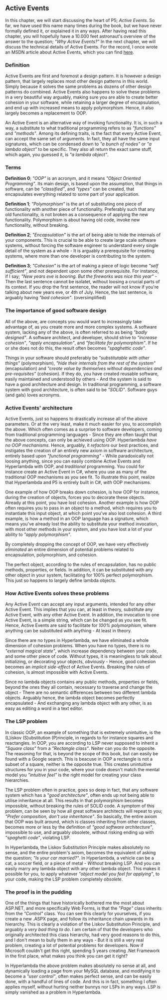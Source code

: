 ## Active Events

In this chapter, we will start discussing the heart of P5; *Active Events*. So far, we have used this name many times during the book, 
but we have never formally defined it, or explained it in any ways. After having read this chapter, you will hopefully have a 10.000 feet 
astronaut's overview of the answer to the question; *"Why Active Events?"* In the next chapter, we will discuss the technical details 
of Active Events. For the record, I once wrote an MSDN article about Active Events, which you can 
find [here](https://msdn.microsoft.com/en-us/magazine/mt795187). 

### Definition

Active Events are first and foremost a design pattern. It is however a design pattern, that largely replaces most other design patterns 
in this world. Simply because it solves the same problems as dozens of other design patterns do combined. Active Events also happens 
to solve these problems in a very beautiful way arguably, making sure you are able to create better cohesion in your software, while 
retaining a larger degree of encapsulation, and end up with increased means to apply polymorphism. Hence, it also largely becomes a 
replacement to OOP.

An Active Event is an alternative way of invoking functionality. It is, in such a way, a substitute to what traditional programming 
refers to as *"functions"* and *"methods"*. Among its defining traits, is the fact that every Active Event, can accept the same set 
of arguments. In fact, they all have the same input signatures, which can be condensed down to *"a bunch of nodes"* or *"a lambda object"* 
to be specific. They also all return the exact same stuff, which again, you guessed it, is *"a lambda object"*.

### Terms

**Definition 0**; *"OOP"* is an acronym, and it means *"Object Oriented Programming"*. Its main design, is based upon the assumption, 
that things in software, can be *"classified"*, and *"types"* can be created, that encapsulates everything related to some part of your 
application.

**Definition 1**; *"Polymorphism"* is the art of substituting one piece of functionality with another piece of functionality. Preferably 
such that any old functionality, is not broken as a consequence of applying the new functionality. Polymorphism is about having old code, 
invoke new functionality, without breaking.

**Definition 2**; *"Encapsulation"* is the art of being able to hide the internals of your components. This is crucial to be able to 
create large scale software systems, without forcing the software engineer to understand every single detail of the system as a whole - 
It is arguably a prerequisite for creating systems, where more than one developer is contributing to the system.

**Definition 3**; *"Cohesion"* is the art of making a piece of logic become *"self sufficient"*, and not dependent upon some other 
prerequisite. For instance, if I say; *"New years eve is booring. But the fireworks was nice this year"* - Then the last sentence 
cannot be isolatet, without loosing a crucial parts of its context. If you drop the first sentence, the reader will not know if 
you're talking about new years eve, or 4th of July. Hence, the last sentence, is arguably having *"bad cohesion"*. (oversimplified)

### The importance of good software design

All of the above, are concepts you would want to increasingly take advantage of, as you create more and more complex systems. A software 
system, lacking any of the above, is often referred to as being *"badly designed"*. A software architect, and developer, should strive 
to *"increase cohesion"*, *"apply encapsulation"*, and *"facilitate for polymorphism"*. If he or she does not do this, the result 
often becomes *"spaghettic code"*.

Things in your software should preferably be *"substitutable with other things"* (polymorphism), *"hide their internals from the rest of the system"* 
(encapsulation) and *"create value by themselves without dependencies and pre-requisites"* (cohesion). If they do, you have created 
reusable software, easily maintained and understood by others - And the system is said to have a good architecture and design. In 
traditional programming, a software system with good architecture, is often said to be _"SOLID"_. Software guys (and gals) loves acronyms.

### Active Events' architecture

Active Events, just so happens to drastically increase all of the above parameters. Or at the very least, make it much easier for you, 
to accomplish the above. Which often comes as a surprise to software developers, coming from traditional programming languages - Since 
they are often taught that the above concepts, can only be achieved using OOP. Hyperlambda *have no OOP mechanisms*. Hence, arguably, 
it *refactors* our best practices, and instigates the creation of an entirely new axiom in software architecture, entirely based upon
_"functional programming"_ - While paradoxically not loosing anything, since you can easily combine Active Events and Hyperlambda with OOP, 
and *traditional* programming. You could for instance create an Active Event in C#, where you use as many of the traditional OOP mechanisms 
as you see fit. To illustrate this point, realize that Hyperlambda and P5 is entirely built in C#, _with_ OOP mechanisms.

One example of how OOP breaks down cohesion, is how OOP for instance, during the creation of objects, forces you to decorate these objects. 
Already at this point, you have lost cohesion. Another example is how OOP often requires you to pass in an object to a method, which 
requires you to instantiate this input object, at which point you've also lost cohesion. A third example, is how a method in an OOP 
language has a signature, which means you've already lost the ability to substitute your method invocation, with most other methods in 
your system, and you have lost a lot of your ability to *"apply polymorphism"*.

By completely dropping the concept of OOP, we have very effectively *eliminated* an entire dimension of potential problems related to 
encapsulation, polymorphism, and cohesion.

The perfect object, according to the rules of encapsulation, has no public methods, properties, or fields. In addition, it can be 
substituted with any other object in your system, facilitating for 100% perfect polymorphism. This just so happens to largely define 
lambda objects.

### How Active Events solves these problems

Any Active Event can accept any input arguments, intended for any other Active Event. This implies that you can, at least in theory, 
substitute any Active Event, with any other Active Event. In addition, the invocation to one Active Event, is a simple string, which 
can be changed as you see fit. Hence, Active Events are said to facilitate for *100% polymorphism*, where anything can be substituted 
with anything - At least in theory.

Since there are no types in Hyperlambda, we have eliminated a whole dimension of cohesion problems. When you have no types, there is 
no *"external magical state"*, which increase dependency between your code, and some other piece of code. Without types, it is 
meaningless to talk about initializing, or decorating your objects, *obviously* - Hence, good cohesion becomes an *implicit side-effect* 
of Active Events. Breaking the rules of cohesion, is almost impossible with Active Events.

Since no lambda objects contains any public methods, properties or fields, beyond the ones they all contain, necessary to traverse 
and change the object - There are no semantic differences between two different lambda objects. Arguably hence, the lambda object 
becomes perfectly encapsulated - And exchanging any lambda object with any other, is as easy as editing a word in a text editor.

### The LSP problem

In classic OOP, an example of something that is extremely unintuitive, is the (L)iskov (S)ubstitution (P)rinciple, in regards to 
for instance squares and reactangles. In OOP, you are according to LSP never supposed to inherit a *"Square class"* from a *"Rectangle class"*. 
Neiter can you do the opposite. The reasoning for that, is beyond the scope of this book, but can easily be found with a Google search. 
This is beacuse in OOP a rectangle is not a subset of a square, neither is the opposite true. This creates unintuitive structures 
for you in your code, where your code doesn't match the mental model you *"intuitive feel"* is the right model for creating your 
class hierarchies.

The LSP problem often in practice, goes so deep in fact, that any software system which has a *"good architecture"*, often ends 
up not being able to utilise inheritance at all. This results in that polymorphism becomes impossible, without breaking the rules 
of SOLID code. A symptom of this problem, can be seen by how all great software architects will repeat to 
you; *"Prefer composition, don't use inheritance"*. So basically, the entire axiom that OOP was built around, which is classes 
inheriting from other classes, becomes more or less by the definition of *"good software architecture"*, impossible to use, and 
arguably obsolete, without risking ending up with *"spaghetti code"*, violating LSP.

In Hyperlambda, the Liskov Substitution Principle makes absolutely no sense, and the entire problem's axiom, becomes the equivalent 
of asking the question; *"Is your car married?"*. In Hyperlambda, a vehicle can be a cat, a soccer field, or a piece of metal - _Without_ 
breaking LSP. And you can easily marry any lambda object with any other lambda object. This makes it possible for you, to apply 
whatever *"object model you feel for applying"*, to your code, making the LSP problem completely *obsolete*.

### The proof is in the pudding

One of the things that have historically bothered me the most about ASP.NET, and more specifically Web Forms, is that the *"Page"* 
class inherits from the *"Control"* class. You can see this clearly for yourselves, if you create a new .ASPX page, and follow its 
inheritance chain upwards in its hierarchy. This is clearly a violation of the Liskov Substitution Principle, and arguably 
a *very bad thing to do*. I am certain of that the developers who originally architected this class hierarchy, had very good 
reasons to do this, and I don't mean to bully them in any ways - But it is still a very real problem, creating a lot of potential 
problems for developers. Now if Microsoft couldn't get this right, spending 5 years creating .Net Framework in the first place, 
what makes you think you can get it right?

In Hyperlambda the above problem makes absolutely no sense at all, and dynamically loading a page from your MySQL database, 
and modifying it to become a *"user control"*, often makes perfect sense, and can be easily done, with a handful of lines of code.
And this is in fact, something I often applies myself, without hurting neither bunnys nor LSPs in any ways. LSP is simply vanished
as a problem in Hyperlambda.

